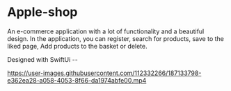 # Apple-shop

An e-commerce application with a lot of functionality and a beautiful design. In the application, you can register, search for products, save to the liked page, Add products to the basket or delete.

Designed with SwiftUi --


https://user-images.githubusercontent.com/112332266/187133798-e362ea28-a058-4053-8f66-da1974abfe00.mp4
